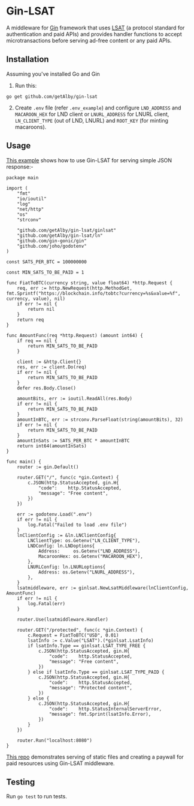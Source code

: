 # Gin-LSAT

A middleware for [Gin](https://github.com/gin-gonic/gin) framework that uses [LSAT](https://lsat.tech/) (a protocol standard for authentication and paid APIs) and provides handler functions to accept microtransactions before serving ad-free content or any paid APIs.

## Installation

Assuming you've installed Go and Gin 

1. Run this:

```
go get github.com/getAlby/gin-lsat
```

2. Create `.env` file (refer `.env_example`) and configure `LND_ADDRESS` and `MACAROON_HEX` for LND client or `LNURL_ADDRESS` for LNURL client, `LN_CLIENT_TYPE` (out of LND, LNURL) and `ROOT_KEY` (for minting macaroons).  

## Usage

[This example](https://github.com/getAlby/gin-lsat/blob/main/examples/main.go) shows how to use Gin-LSAT for serving simple JSON response:-

```
package main

import (
	"fmt"
	"io/ioutil"
	"log"
	"net/http"
	"os"
	"strconv"

	"github.com/getAlby/gin-lsat/ginlsat"
	"github.com/getAlby/gin-lsat/ln"
	"github.com/gin-gonic/gin"
	"github.com/joho/godotenv"
)

const SATS_PER_BTC = 100000000

const MIN_SATS_TO_BE_PAID = 1

func FiatToBTC(currency string, value float64) *http.Request {
	req, err := http.NewRequest(http.MethodGet, fmt.Sprintf("https://blockchain.info/tobtc?currency=%s&value=%f", currency, value), nil)
	if err != nil {
		return nil
	}
	return req
}

func AmountFunc(req *http.Request) (amount int64) {
	if req == nil {
		return MIN_SATS_TO_BE_PAID
	}

	client := &http.Client{}
	res, err := client.Do(req)
	if err != nil {
		return MIN_SATS_TO_BE_PAID
	}
	defer res.Body.Close()

	amountBits, err := ioutil.ReadAll(res.Body)
	if err != nil {
		return MIN_SATS_TO_BE_PAID
	}
	amountInBTC, err := strconv.ParseFloat(string(amountBits), 32)
	if err != nil {
		return MIN_SATS_TO_BE_PAID
	}
	amountInSats := SATS_PER_BTC * amountInBTC
	return int64(amountInSats)
}

func main() {
	router := gin.Default()

	router.GET("/", func(c *gin.Context) {
		c.JSON(http.StatusAccepted, gin.H{
			"code":    http.StatusAccepted,
			"message": "Free content",
		})
	})

	err := godotenv.Load(".env")
	if err != nil {
		log.Fatal("Failed to load .env file")
	}
	lnClientConfig := &ln.LNClientConfig{
		LNClientType: os.Getenv("LN_CLIENT_TYPE"),
		LNDConfig: ln.LNDoptions{
			Address:     os.Getenv("LND_ADDRESS"),
			MacaroonHex: os.Getenv("MACAROON_HEX"),
		},
		LNURLConfig: ln.LNURLoptions{
			Address: os.Getenv("LNURL_ADDRESS"),
		},
	}
	lsatmiddleware, err := ginlsat.NewLsatMiddleware(lnClientConfig, AmountFunc)
	if err != nil {
		log.Fatal(err)
	}

	router.Use(lsatmiddleware.Handler)

	router.GET("/protected", func(c *gin.Context) {
		c.Request = FiatToBTC("USD", 0.01)
		lsatInfo := c.Value("LSAT").(*ginlsat.LsatInfo)
		if lsatInfo.Type == ginlsat.LSAT_TYPE_FREE {
			c.JSON(http.StatusAccepted, gin.H{
				"code":    http.StatusAccepted,
				"message": "Free content",
			})
		} else if lsatInfo.Type == ginlsat.LSAT_TYPE_PAID {
			c.JSON(http.StatusAccepted, gin.H{
				"code":    http.StatusAccepted,
				"message": "Protected content",
			})
		} else {
			c.JSON(http.StatusAccepted, gin.H{
				"code":    http.StatusInternalServerError,
				"message": fmt.Sprint(lsatInfo.Error),
			})
		}
	})

	router.Run("localhost:8080")
}
```

[This repo](https://github.com/getAlby/lsat-proxy) demonstrates serving of static files and creating a paywall for paid resources using Gin-LSAT middleware.
## Testing

Run `go test` to run tests.

